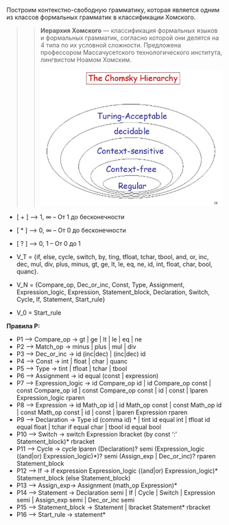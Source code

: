 Построим контекстно-свободную грамматику, которая является одним из классов формальных грамматик в классификации Хомского.

>> **Иерархия Хомского** — классификация формальных языков и формальных грамматик, согласно которой они делятся на 4 типа по их условной сложности. Предложена профессором Массачусетского технологического института, лингвистом Ноамом Хомским.
>>
>> ![alt tag](https://github.com/YotaLibero/University/blob/main/%D0%A1%D0%9F%D0%9E/%D0%9B%D0%B0%D0%B1%D0%BE%D1%80%D0%B0%D1%82%D0%BE%D1%80%D0%BD%D0%B0%D1%8F%20%D1%80%D0%B0%D0%B1%D0%BE%D1%82%D0%B0%204/images/image-16.jpeg "Иерархия Хомского")​

+ [ + ] –> 1, ∞ – От 1 до бесконечности
+ [ * ] –> 0, ∞ – От 0 до бесконечности
+ [ ? ] –> 0, 1 – От 0 до 1


+ V_T = {if, else, cycle, switch, by, ting, tfloat, tchar, tbool, and, or, inc, dec, mul, div, plus, minus, gt, ge, lt, le, eq, ne, id, int, float, char, bool, quanc}.
+ V_N = {Compare_op, Dec_or_inc, Const, Type, Assignment, Expression_logic, Expression, Statement_block, Declaration, Switch, Cycle, If, Statement, Start_rule}
+ V_0 = Start_rule


**Правила P:**
+ P1 –> Compare_op → gt | ge | lt | le | eq | ne
+ P2 –> Match_op → minus | plus | mul | div
+ P3 –> Dec_or_inc → id (inc|dec) | (inc|dec) id 
+ P4 –> Const → int | float | char | quanc
+ P5 –> Type → tint | tfloat | tchar | tbool
+ P6 –> Assignment → id equal (const | expression)
+ P7 –> Expression_logic → id Compare_op id | id Compare_op const | const Compare_op id | const Compare_op const | id | const | lparen Expression_logic rparen
+ P8 –> Expression → id Math_op id | id Math_op const | const Math_op id | const Math_op const | id | const | lparen Expression rparen
+ P9 –> Declaration → Type id (comma id) * | tint id equal int | tfloat id equal float | tchar if equal char | tbool id equal bool
+ P10 –> Switch → switch Expression lbracket (by const ‘:’ Statement_block)* rbracket
+ P11 –> Cycle → cycle lparen (Declaration)? semi (Expression_logic ((and|or) Expression_logic)*)? semi (Assign_exp | Dec_or_inc)?  rparen Statement_block
+ P12 –> If → if expression Expression_logic ((and|or) Expression_logic)* Statement_block (else Statement_block)
+ P13 –> Assign_exp→ Assignment (math_op Expression)*
+ P14 –> Statement → Declaration semi | If | Cycle | Switch | Expression semi | Assign_exp semi | Dec_or_inc semi
+ P15 –> Statement_block → Statement | lbracket Statement* rbracket
+ P16 –> Start_rule → statement*

